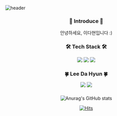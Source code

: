 ![header](https://capsule-render.vercel.app/api?type=Soft&color=gradient&customColorList=0&height=200&section=header&text=Hi%20there%20👋&fontSize=70&animation=fadeIn)

### <div align=center>🙌 Introduce 🙌</dev> 
<div align=center>안녕하세요, 이다현입니다 :) </dev>

### <div align=center>🛠️ Tech Stack 🛠️</dev> 
<img src="https://img.shields.io/badge/Python-3776AB.svg?style=flat-square&logo=Python&logoColor=white"></img>
<img src="https://img.shields.io/badge/android-3DDC84.svg?style=flat-square&logo=android&logoColor=white"></img>
<img src="https://img.shields.io/badge/Spring Boot-6DB33F.svg?style=flat-square&logo=Spring Boot&logoColor=white"></img>
### <div align=center>🍀 Lee Da Hyun 🍀</dev> 
<a href="https://www.instagram.com/nuyh4d/" target="_blank"><img src="https://img.shields.io/badge/Instagram-E4405F.svg?style=flat-square&logo=Instagram&logoColor=white"/></a>
<a href="https://fog-manchego-2b8.notion.site/cf6d453a61904af8a781752100c52bf0" target="_blank"><img src="https://img.shields.io/badge/Notion-000000.svg?style=flat-square&logo=Notion&logoColor=white"/></a>



### 
![Anurag's GitHub stats](https://github-readme-stats.vercel.app/api?username=dahyun0917&show_icons=true&theme=buefy)

[![Hits](https://hits.seeyoufarm.com/api/count/incr/badge.svg?url=https%3A%2F%2Fgithub.com%2Fusername&count_bg=%2379C83D&title_bg=%23555555&icon=&icon_color=%23E7E7E7&title=hits&edge_flat=false)](https://hits.seeyoufarm.com)
<!--
**dahyun0917/dahyun0917** is a ✨ _special_ ✨ repository because its `README.md` (this file) appears on your GitHub profile.

Here are some ideas to get you started:

- 🔭 I’m currently working on ...
- 🌱 I’m currently learning ...
- 👯 I’m looking to collaborate on ...
- 🤔 I’m looking for help with ...
- 💬 Ask me about ...
- 📫 How to reach me: ...
- 😄 Pronouns: ...
- ⚡ Fun fact: ...
-->
